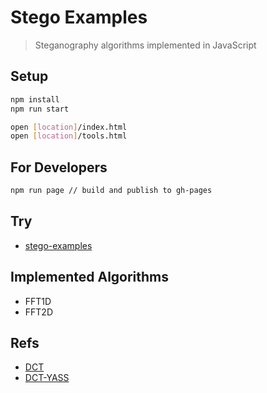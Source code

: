 # Stego Examples

> Steganography algorithms implemented in JavaScript

## Setup

```bash
npm install
npm run start

open [location]/index.html
open [location]/tools.html
```

## For Developers

```bash
npm run page // build and publish to gh-pages
```

## Try

- [stego-examples](https://sujitech.github.io/stego-examples/)

## Implemented Algorithms

- FFT1D
- FFT2D

## Refs

- [DCT](https://github.com/zeruniverse/CryptoStego)
- [DCT-YASS](https://pboueke.github.io/presentations/stegano/yass.html)
